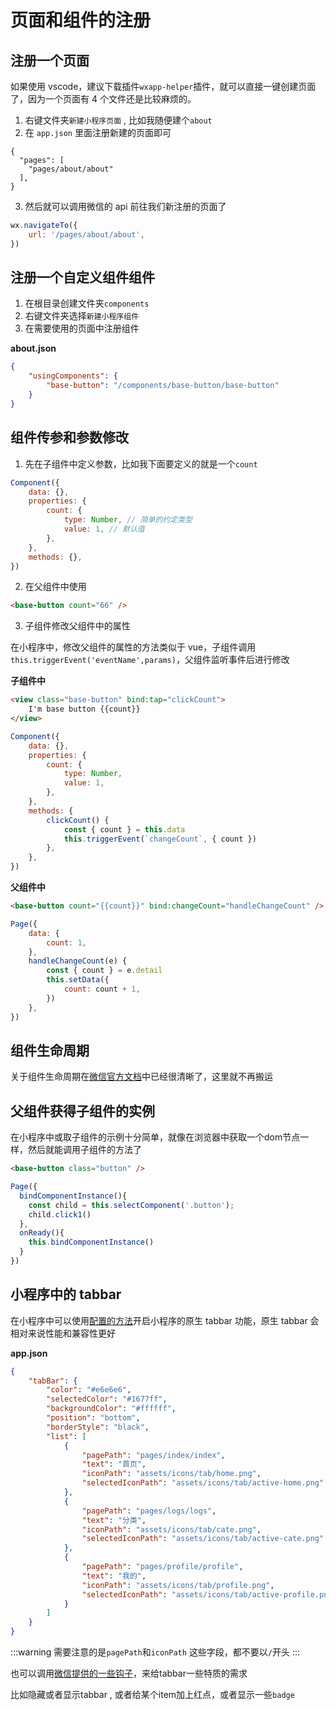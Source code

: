 # 页面和组件的注册

## 注册一个页面

如果使用 vscode，建议下载插件`wxapp-helper`插件，就可以直接一键创建页面了，因为一个页面有 4 个文件还是比较麻烦的。

1. 右键文件夹`新建小程序页面` , 比如我随便建个`about`
2. 在 `app.json` 里面注册新建的页面即可

```json{3}
{
  "pages": [
    "pages/about/about"
  ],
}
```

3. 然后就可以调用微信的 api 前往我们新注册的页面了

```js
wx.navigateTo({
	url: '/pages/about/about',
})
```

## 注册一个自定义组件组件

1. 在根目录创建文件夹`components`
2. 右键文件夹选择`新建小程序组件`
3. 在需要使用的页面中注册组件

**about.json**

```json
{
	"usingComponents": {
		"base-button": "/components/base-button/base-button"
	}
}
```

## 组件传参和参数修改

1. 先在子组件中定义参数，比如我下面要定义的就是一个`count`

```js {4-7}
Component({
	data: {},
	properties: {
		count: {
			type: Number, // 简单的约定类型
			value: 1, // 默认值
		},
	},
	methods: {},
})
```

2. 在父组件中使用

```html
<base-button count="66" />
```

3. 子组件修改父组件中的属性

在小程序中，修改父组件的属性的方法类似于 vue，子组件调用`this.triggerEvent('eventName',params)`，父组件监听事件后进行修改

**子组件中**

```html
<view class="base-button" bind:tap="clickCount">
	I'm base button {{count}}
</view>
```

```js
Component({
	data: {},
	properties: {
		count: {
			type: Number,
			value: 1,
		},
	},
	methods: {
		clickCount() {
			const { count } = this.data
			this.triggerEvent(`changeCount`, { count })
		},
	},
})
```

**父组件中**

```html
<base-button count="{{count}}" bind:changeCount="handleChangeCount" />
```

```js
Page({
	data: {
		count: 1,
	},
	handleChangeCount(e) {
		const { count } = e.detail
		this.setData({
			count: count + 1,
		})
	},
})
```

## 组件生命周期

关于组件生命周期在[微信官方文档](https://developers.weixin.qq.com/miniprogram/dev/framework/custom-component/lifetimes.html)中已经很清晰了，这里就不再搬运

## 父组件获得子组件的实例
在小程序中或取子组件的示例十分简单，就像在浏览器中获取一个dom节点一样，然后就能调用子组件的方法了

```html
<base-button class="button" />
```
```js
Page({
  bindComponentInstance(){
    const child = this.selectComponent('.button');
    child.click1()
  },
  onReady(){
    this.bindComponentInstance()
  }
})
```



## 小程序中的 tabbar

在小程序中可以使用[配置的方法](https://developers.weixin.qq.com/miniprogram/dev/reference/configuration/app.html#tabBar)开启小程序的原生 tabbar 功能，原生 tabbar 会相对来说性能和兼容性更好

**app.json**
```json
{
	"tabBar": {
		"color": "#e6e6e6",
		"selectedColor": "#1677ff",
		"backgroundColor": "#ffffff",
		"position": "bottom",
		"borderStyle": "black",
		"list": [
			{
				"pagePath": "pages/index/index",
				"text": "首页",
				"iconPath": "assets/icons/tab/home.png",
				"selectedIconPath": "assets/icons/tab/active-home.png"
			},
			{
				"pagePath": "pages/logs/logs",
				"text": "分类",
				"iconPath": "assets/icons/tab/cate.png",
				"selectedIconPath": "assets/icons/tab/active-cate.png"
			},
			{
				"pagePath": "pages/profile/profile",
				"text": "我的",
				"iconPath": "assets/icons/tab/profile.png",
				"selectedIconPath": "assets/icons/tab/active-profile.png"
			}
		]
	}
}
```

:::warning
需要注意的是`pagePath`和`iconPath` 这些字段，都不要以`/`开头
:::

也可以调用[微信提供的一些钩子](https://developers.weixin.qq.com/miniprogram/dev/api/ui/tab-bar/wx.showTabBarRedDot.html)，来给tabbar一些特质的需求

比如隐藏或者显示tabbar , 或者给某个item加上红点，或者显示一些`badge`

